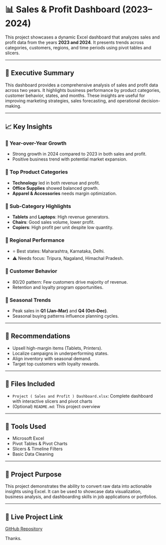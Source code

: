 # 📊 Sales & Profit Dashboard (2023–2024)

This project showcases a dynamic Excel dashboard that analyzes sales and profit data from the years **2023 and 2024**. It presents trends across categories, customers, regions, and time periods using pivot tables and slicers.

---

## 🧾 Executive Summary

This dashboard provides a comprehensive analysis of sales and profit data across two years. It highlights business performance by product categories, customer behavior, states, and months. These insights are useful for improving marketing strategies, sales forecasting, and operational decision-making.

---

## 📈 Key Insights

### 🔹 Year-over-Year Growth
- Strong growth in 2024 compared to 2023 in both sales and profit.
- Positive business trend with potential market expansion.

### 🔹 Top Product Categories
- **Technology** led in both revenue and profit.
- **Office Supplies** showed balanced growth.
- **Apparel & Accessories** needs margin optimization.

### 🔹 Sub-Category Highlights
- **Tablets** and **Laptops**: High revenue generators.
- **Chairs**: Good sales volume, lower profit.
- **Copiers**: High profit per unit despite low quantity.

### 🔹 Regional Performance
- ⭐ Best states: Maharashtra, Karnataka, Delhi.
- ⚠️ Needs focus: Tripura, Nagaland, Himachal Pradesh.

### 🔹 Customer Behavior
- 80/20 pattern: Few customers drive majority of revenue.
- Retention and loyalty program opportunities.

### 🔹 Seasonal Trends
- Peak sales in **Q1 (Jan–Mar)** and **Q4 (Oct–Dec)**.
- Seasonal buying patterns influence planning cycles.

---

## 📌 Recommendations

- Upsell high-margin items (Tablets, Printers).
- Localize campaigns in underperforming states.
- Align inventory with seasonal demand.
- Target top customers with loyalty rewards.

---

## 📂 Files Included

- `Project ( Sales and Profit ) Dashboard.xlsx`: Complete dashboard with interactive slicers and pivot charts
- (Optional) `README.md`: This project overview

---

## 🧠 Tools Used

- Microsoft Excel  
- Pivot Tables & Pivot Charts  
- Slicers & Timeline Filters  
- Basic Data Cleaning

---

## 📎 Project Purpose

This project demonstrates the ability to convert raw data into actionable insights using Excel. It can be used to showcase data visualization, business analysis, and dashboarding skills in job applications or portfolios.

---

## 🔗 Live Project Link

[GitHub Repository](https://github.com/itz-siddhu/sales-profit-dashboard)  

Thanks.
